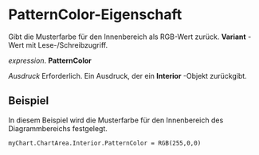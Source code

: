 
# PatternColor-Eigenschaft

Gibt die Musterfarbe für den Innenbereich als RGB-Wert zurück.  **Variant** -Wert mit Lese-/Schreibzugriff.

 _expression_. **PatternColor**

 _Ausdruck_ Erforderlich. Ein Ausdruck, der ein **Interior** -Objekt zurückgibt.


## Beispiel

In diesem Beispiel wird die Musterfarbe für den Innenbereich des Diagrammbereichs festgelegt.


```
myChart.ChartArea.Interior.PatternColor = RGB(255,0,0)
```

